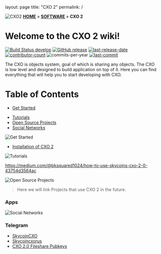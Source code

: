 layout: page
title: "CXO 2"
permalink: /

![CXO2](../../Images/blob/master/headers/cxo.png?raw=true)
[**HOME**](../../SkycoinProject/wiki) » [**SOFTWARE**](../../SkycoinProject/wiki#software) » **CXO 2**

#  Welcome to the CXO 2 wiki!
[![Build Status develop][build-status-branch-develop]][build-status-url-develop]
[![GitHub release][github-release-image]][github-release-url]
[![last-release-date][release-date-image]][releases-url]\
[![contributor-count][contributor-count-image]][contributor-count-url]
![commits-per-year][commit-activity-one-year-image]
[![last-commit][commit-last-image]][commit-last-url]

The CXO is objects system, goal of which is sharing any objects. The CXO is low level and designed to build application on top of it. Here you can find everything that will help you to start developing with CXO.

# Table of Contents
* [Get Started](#get-started)
<!--* [Basics](#basics)-->
* [Tutorials](#tutorials)
* [Open Source Projects](#open-source-projects)
* [Social Networks](#social-networks)

<a id="get-started"> <img  src="../../Images/blob/master/banners/getting-started.png?raw=true" alt="Get Started"> </a>

* [Installation of CXO 2](./installation)

<!--
<a id="basics"> <img  src="../../Images/blob/master/banners/basics.png?raw=true" alt="Basics"> </a>

* [Base](./base)
* [Deep](./deep)
* [Data Encoding](./data-encoding)
* [References Encoding](./references-encoding)-->

<a id="tutorials"> <img  src="../../Images/blob/master/banners/tutorials.png?raw=true" alt="Tutorials"> </a>

https://medium.com/@bksquared1024/how-to-use-skycoins-cxo-2-0-43754d3564ac

<a id="open-source-projects"> <img  src="../../Images/blob/master/banners/open-source-projects.png?raw=true" alt="Open Source Projects"> </a>

> Here we will link Projects that use CXO 2 in the future.

### Apps

<!--* [Skycoin BBS](https://github.com/SkycoinProject/bbs)-->


<a id="social-networks"> <img  src="../../Images/blob/master/banners/social-networks.png?raw=true" alt="Social Networks"> </a>

### Telegram

* [SkycoinCXO](https://t.me/SkycoinCXO)
* [Skycoincxorus](https://t.me/skycoincxorus)
* [CXO 2.0 Fileshare Pubkeys](https://t.me/cxofileshare)

[build-status-branch-develop]: https://travis-ci.com/SkycoinProject/cxo-2.svg?branch=develop
[build-status-url-develop]: https://travis-ci.com/SkycoinProject/cxo-2
[github-release-image]: https://img.shields.io/github/release/SkycoinProject/cxo-2.svg?style=flat-square
[github-release-url]: https://github.com/SkycoinProject/cxo-2/releases/latest
[release-date-image]: https://img.shields.io/github/release-date/SkycoinProject/cxo-2.svg?style=flat-square
[releases-url]: https://github.com/SkycoinProject/cxo-2/releases

[contributor-count-image]: https://img.shields.io/github/contributors/SkycoinProject/cxo-2.svg?style=social
[contributor-count-url]: https://github.com/SkycoinProject/cxo-2/graphs/contributors
[commit-activity-one-year-image]: https://img.shields.io/github/commit-activity/y/SkycoinProject/cxo-2.svg?style=social
[commit-last-image]: https://img.shields.io/github/last-commit/SkycoinProject/cxo-2.svg?style=social
[commit-last-url]: https://github.com/SkycoinProject/cxo-2/graphs/commit-activity?branch=develop

[test]: 1234
